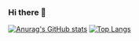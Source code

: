 
### Hi there 👋
[![Anurag's GitHub stats](https://github-readme-stats.vercel.app/api?username=ktk04)](https://github.com/anuraghazra/github-readme-stats)
[![Top Langs](https://github-readme-stats.vercel.app/api/top-langs/?username=ktk04)](https://github.com/anuraghazra/github-readme-stats)
<!--
**ktk04/ktk04** is a ✨ _special_ ✨ repository because its `README.md` (this file) appears on your GitHub profile.

Here are some ideas to get you started:

- 🔭 I’m currently working on ...
- 🌱 I’m currently learning ...
- 👯 I’m looking to collaborate on ...
- 🤔 I’m looking for help with ...
- 💬 Ask me about ...
- 📫 How to reach me: ...
- 😄 Pronouns: ...
- ⚡ Fun fact: ...
-->
